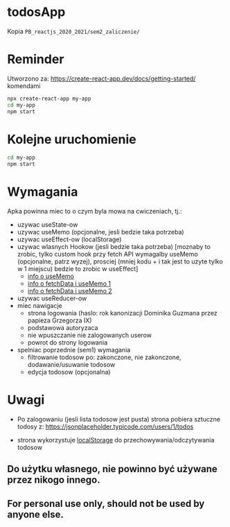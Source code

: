 # todosApp

Kopia `PB_reactjs_2020_2021/sem2_zaliczenie/`

# Reminder

Utworzono za: https://create-react-app.dev/docs/getting-started/ komendami

```bash
npx create-react-app my-app
cd my-app
npm start
```
# Kolejne uruchomienie

```bash
cd my-app
npm start
```

# Wymagania

Apka powinna miec to o czym byla mowa na cwiczeniach, tj.:
- uzywac useState-ow
- uzywac useMemo (opcjonalne, jesli bedzie taka potrzeba)
- uzywac useEffect-ow (localStorage)
- uzywac wlasnych Hookow (jesli bedzie taka potrzeba)
[moznaby to zrobic, tylko custom hook przy fetch API wymagalby useMemo
(opcjonalne, patrz wyzej), prosciej (mniej kodu + i tak jest to uzyte
tylko w 1 miejscu) bedzie to zrobic w useEffect]
	+ [info o useMemo](https://medium.com/@shaymalchi/understanding-reacts-usememo-hook-through-a-simple-example-ea05b78075e9)
	+ [info o fetchData i useMemo 1](https://divyanshu013.dev/blog/react-debounce-throttle-hooks/)
	+ [info o fetchData i useMemo 2](https://kyleshevlin.com/debounce-and-throttle-callbacks-with-react-hooks)
- uzywac useReducer-ow
- miec nawigacje
  + strona logowania (haslo: rok kanonizacji Dominika Guzmana przez papieza Grzegorza IX)
  + podstawowa autoryzaca
  + nie wpuszczanie nie zalogowanych userow
  + powrot do strony logowania
- spelniac poprzednie (sem1) wymagania
  + filtrowanie todosow po: zakonczone, nie zakonczone, dodawanie/usuwanie todosow
  + edycja todosow (opcjonalna)

# Uwagi

- Po zalogowaniu (jesli lista todosow jest pusta) strona pobiera sztuczne todosy z:
https://jsonplaceholder.typicode.com/users/1/todos

- strona wykorzystuje [localStorage](https://developer.mozilla.org/pl/docs/Web/API/Window/localStorage) do przechowywania/odczytywania todosow

## Do użytku własnego, nie powinno być używane przez nikogo innego.
## For personal use only, should not be used by anyone else.
